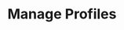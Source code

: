 ---
sidebar_position: 5
title: "Manage Profiles"
sidebar_label: "Manage Profiles"
description: "Configure user profiles in Alpine Linux environments - customize shell environments, manage login scripts, set user preferences, and maintain profile configurations."
keywords:
  - "alpine user profiles"
  - "shell configuration"
  - "login scripts"
  - "user environment"
  - "profile management"
tags:
  - alpine
  - user-profiles
  - shell-configuration
  - environment-setup
  - customization
slug: /linux/alpine/administration/user-management/manage-profiles
---